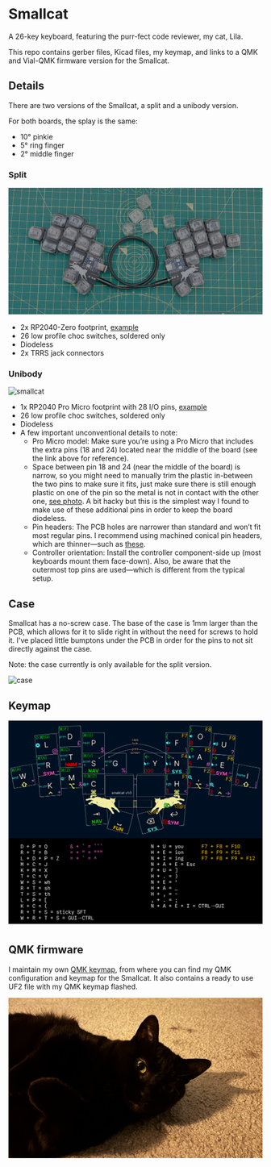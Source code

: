 # Smallcat

A 26-key keyboard, featuring the purr-fect code reviewer, my cat, Lila.

This repo contains gerber files, Kicad files, my keymap, and links to a QMK and Vial-QMK firmware version for the Smallcat.

## Details

There are two versions of the Smallcat, a split and a unibody version.

For both boards, the splay is the same:
- 10° pinkie
- 5° ring finger
- 2° middle finger

### Split

![smallcat](./images/smallcat.png)

- 2x RP2040-Zero footprint, [example](https://www.waveshare.com/wiki/RP2040-Zero)
- 26 low profile choc switches, soldered only
- Diodeless
- 2x TRRS jack connectors

### Unibody
  
![smallcat](./images/smallcat-uni.png)

- 1x RP2040 Pro Micro footprint with 28 I/O pins, [example](https://www.aliexpress.com/i/1005006097129434.html)
- 26 low profile choc switches, soldered only
- Diodeless
- A few important unconventional details to note:
  - Pro Micro model: Make sure you’re using a Pro Micro that includes the extra pins (18 and 24) located near the middle of the board (see the link above for reference).
  - Space between pin 18 and 24 (near the middle of the board) is narrow, so you might need to manually trim the plastic in-between the two pins to make sure it fits, just make sure there is still enough plastic on one of the pin so the metal is not in contact with the other one, [see photo](./images/uni-pins.png). A bit hacky but this is the simplest way I found to make use of these additional pins in order to keep the board diodeless.
  - Pin headers: The PCB holes are narrower than standard and won’t fit most regular pins. I recommend using machined conical pin headers, which are thinner—such as [these](https://www.proto-advantage.com/store/datasheets/MPH100IMP40M-G-V-TH.pdf).
  - Controller orientation: Install the controller component-side up (most keyboards mount them face-down). Also, be aware that the outermost top pins are used—which is different from the typical setup.
    
## Case

Smallcat has a no-screw case. The base of the case is 1mm larger than the PCB, which allows
for it to slide right in without the need for screws to hold it. I've placed 
little bumptons under the PCB in order for the pins to not sit directly against 
the case.

Note: the case currently is only available for the split version.

![case](./images/case.png)

## Keymap 

![keymap](https://github.com/smallwat3r/qmk-keymap/blob/main/images/keymap.png)

## QMK firmware

I maintain my own [QMK keymap](https://github.com/smallwat3r/qmk-keymap), from where you can 
find my QMK configuration and keymap for the Smallcat. It also contains a ready to use UF2
file with my QMK keymap flashed.

![lila](./images/lila.png)
